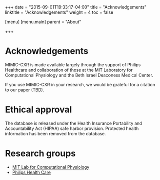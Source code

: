 +++
date = "2015-09-01T19:33:17-04:00"
title = "Acknowledgements"
linktitle = "Acknowledgements"
weight = 4
toc = false

[menu]
  [menu.main]
    parent = "About"

+++

# Acknowledgements

MIMIC-CXR is made available largely through the support of Philips Healthcare and collaboration of those at the MIT Laboratory for Computational Physiology and the Beth Israel Deaconess Medical Center.

If you use MIMIC-CXR in your research, we would be grateful for a citation to our paper (TBD).

# Ethical approval

The database is released under the Health Insurance Portability and Accountability Act (HIPAA) safe harbor provision.
Protected health information has been removed from the database.

# Research groups

- [MIT Lab for Computational Physiology](https://lcp.mit.edu/)
- [Philips Health Care](https://www.healthcare.philips.com/main/index.wpd)
